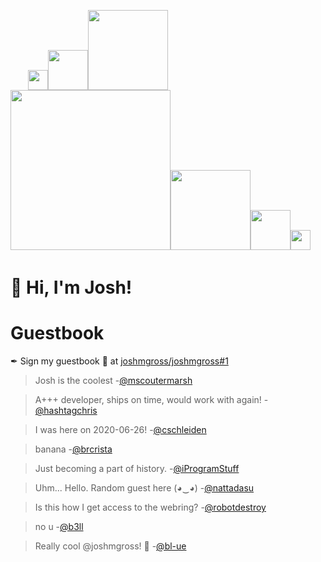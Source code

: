 <img src="https://github.githubassets.com/images/mona-whisper.gif" width="4px"><img src="https://github.githubassets.com/images/mona-whisper.gif" width="8px"><img src="https://github.githubassets.com/images/mona-whisper.gif" width="16px"><img src="https://github.githubassets.com/images/mona-whisper.gif" width="32px"><img src="https://github.githubassets.com/images/mona-whisper.gif" width="64px"><img src="https://github.githubassets.com/images/mona-whisper.gif" width="128px"><img src="https://github.githubassets.com/images/mona-whisper.gif" width="256px"><img src="https://github.githubassets.com/images/mona-whisper.gif" width="128px"><img src="https://github.githubassets.com/images/mona-whisper.gif" width="64px"><img src="https://github.githubassets.com/images/mona-whisper.gif" width="32px"><img src="https://github.githubassets.com/images/mona-whisper.gif" width="16px"><img src="https://github.githubassets.com/images/mona-whisper.gif" width="8px"><img src="https://github.githubassets.com/images/mona-whisper.gif" width="4px">

# :wave: Hi, I'm Josh!


# Guestbook

✒ Sign my guestbook 📖 at [joshmgross/joshmgross#1](https://github.com/joshmgross/joshmgross/issues/1)

<!--START:guestbook-->
> Josh is the coolest
> -[@mscoutermarsh](https://github.com/mscoutermarsh)

> A+++ developer, ships on time, would work with again!
> -[@hashtagchris](https://github.com/hashtagchris)

> I was here on 2020-06-26!
> -[@cschleiden](https://github.com/cschleiden)

> banana
> -[@brcrista](https://github.com/brcrista)

> Just becoming a part of history.
> -[@iProgramStuff](https://github.com/iProgramStuff)

> Uhm... Hello. Random guest here (◕‿◕)
> -[@nattadasu](https://github.com/nattadasu)

> Is this how I get access to the webring?
> -[@robotdestroy](https://github.com/robotdestroy)

> no u
> -[@b3ll](https://github.com/b3ll)

> Really cool @joshmgross! 🚀 
> -[@bl-ue](https://github.com/bl-ue)
<!--END:guestbook-->
